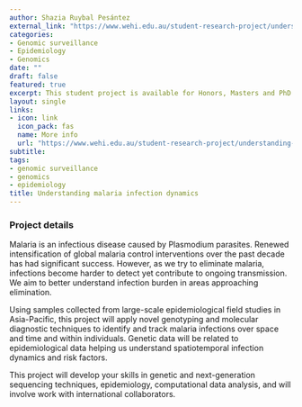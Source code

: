 ```yaml
---
author: Shazia Ruybal Pesántez
external_link: "https://www.wehi.edu.au/student-research-project/understanding-malaria-infection-dynamics"
categories:
- Genomic surveillance
- Epidemiology
- Genomics
date: ""
draft: false
featured: true
excerpt: This student project is available for Honors, Masters and PhD candidates and will develop skills in genetic and next-generation sequencing techniques, epidemiology, computational data analysis, and will involve work with international collaborators.   
layout: single
links:
- icon: link
  icon_pack: fas
  name: More info
  url: "https://www.wehi.edu.au/student-research-project/understanding-malaria-infection-dynamics"
subtitle: 
tags:
- genomic surveillance
- genomics
- epidemiology
title: Understanding malaria infection dynamics
---
```


### Project details
Malaria is an infectious disease caused by Plasmodium parasites. Renewed intensification of global malaria control interventions over the past decade has had significant success. However, as we try to eliminate malaria, infections become harder to detect yet contribute to ongoing transmission. We aim to better understand infection burden in areas approaching elimination. 

Using samples collected from large-scale epidemiological field studies in Asia-Pacific, this project will apply novel genotyping and molecular diagnostic techniques to identify and track malaria infections over space and time and within individuals. Genetic data will be related to epidemiological data helping us understand spatiotemporal infection dynamics and risk factors.

This project will develop your skills in genetic and next-generation sequencing techniques, epidemiology, computational data analysis, and will involve work with international collaborators. 
